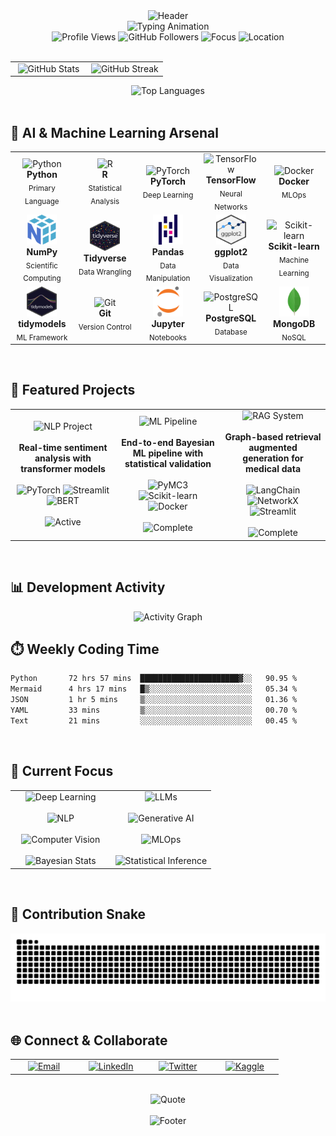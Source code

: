 <div align="center">
  <img src="https://capsule-render.vercel.app/api?type=waving&color=gradient&customColorList=6,11,20&height=180&section=header&text=Chris%20Olande&fontSize=50&fontColor=ffffff&animation=fadeIn&fontAlignY=35&desc=Data%20Scientist%20|%20ML%20Engineer%20|%20NLP%20Enthusiast&descAlignY=55&descAlign=50" alt="Header"/>
</div>

<div align="center">
  <img src="https://readme-typing-svg.demolab.com?font=JetBrains+Mono&weight=500&size=26&duration=3000&pause=1000&color=58A6FF&center=true&vCenter=true&width=1000&height=60&lines=Building+AI+Systems+That+Matter;Statistics+%26+Programming+Student+at+Kenyatta+University;Turning+Complex+Data+Into+Actionable+Insights;" alt="Typing Animation" />
</div>

<div align="center">
  <img src="https://komarev.com/ghpvc/?username=Chrisolande&label=Profile%20Views&color=58A6FF&style=flat-square&exclude_me=true&reset=true" alt="Profile Views" />
  <img src="https://img.shields.io/github/followers/Chrisolande?label=Followers&style=flat-square&color=58A6FF&logo=github" alt="GitHub Followers" />
  <img src="https://img.shields.io/badge/Focus-Machine%20Learning-58A6FF?style=flat-square" alt="Focus"/>
  <img src="https://img.shields.io/badge/Location-Nairobi%2C%20Kenya-58A6FF?style=flat-square&logo=googlemaps" alt="Location"/>
</div>

<br>

<div align="center">
  <table>
    <tr>
      <td align="center" width="50%">
        <img src="https://github-readme-stats.vercel.app/api?username=Chrisolande&theme=github_dark&hide_border=true&include_all_commits=true&count_private=true&show_icons=true&icon_color=58A6FF&title_color=58A6FF&text_color=c9d1d9&bg_color=0d1117" alt="GitHub Stats"/>
      </td>
      <td align="center" width="50%">
        <img src="https://github-readme-streak-stats.herokuapp.com/?user=Chrisolande&theme=github-dark-blue&hide_border=true&background=0d1117&ring=58A6FF&fire=58A6FF&currStreakLabel=58A6FF" alt="GitHub Streak"/>
      </td>
    </tr>
  </table>
</div>

<div align="center">
  <img src="https://github-readme-stats.vercel.app/api/top-langs/?username=Chrisolande&theme=github_dark&hide_border=true&include_all_commits=true&count_private=true&layout=compact&title_color=58A6FF&text_color=c9d1d9&bg_color=0d1117" alt="Top Languages"/>
</div>

<br>

## 🧠 AI & Machine Learning Arsenal

<div align="center">
  <table>
    <tr>
      <td align="center" width="20%">
        <img src="https://skillicons.dev/icons?i=python" width="48" height="48" alt="Python"/>
        <br><strong>Python</strong>
        <br><sub>Primary Language</sub>
      </td>
      <td align="center" width="20%">
        <img src="https://skillicons.dev/icons?i=r" width="48" height="48" alt="R"/>
        <br><strong>R</strong>
        <br><sub>Statistical Analysis</sub>
      </td>
      <td align="center" width="20%">
        <img src="https://skillicons.dev/icons?i=pytorch" width="48" height="48" alt="PyTorch"/>
        <br><strong>PyTorch</strong>
        <br><sub>Deep Learning</sub>
      </td>
      <td align="center" width="20%">
        <img src="https://skillicons.dev/icons?i=tensorflow" width="48" height="48" alt="TensorFlow"/>
        <br><strong>TensorFlow</strong>
        <br><sub>Neural Networks</sub>
      </td>
      <td align="center" width="20%">
        <img src="https://skillicons.dev/icons?i=docker" width="48" height="48" alt="Docker"/>
        <br><strong>Docker</strong>
        <br><sub>MLOps</sub>
      </td>
    </tr>
    <tr>
      <td align="center" width="20%">
        <img src="https://raw.githubusercontent.com/devicons/devicon/master/icons/numpy/numpy-original.svg" width="48" height="48" alt="NumPy"/>
        <br><strong>NumPy</strong>
        <br><sub>Scientific Computing</sub>
      </td>
      <td align="center" width="20%">
        <img src="https://raw.githubusercontent.com/rstudio/hex-stickers/master/SVG/tidyverse.svg" width="48" height="48" alt="Tidyverse"/>
        <br><strong>Tidyverse</strong>
        <br><sub>Data Wrangling</sub>
      </td>
      <td align="center" width="20%">
        <img src="https://raw.githubusercontent.com/devicons/devicon/master/icons/pandas/pandas-original.svg" width="48" height="48" alt="Pandas"/>
        <br><strong>Pandas</strong>
        <br><sub>Data Manipulation</sub>
      </td>
      <td align="center" width="20%">
        <img src="https://raw.githubusercontent.com/rstudio/hex-stickers/master/SVG/ggplot2.svg" width="48" height="48" alt="ggplot2"/>
        <br><strong>ggplot2</strong>
        <br><sub>Data Visualization</sub>
      </td>
      <td align="center" width="20%">
        <img src="https://upload.wikimedia.org/wikipedia/commons/0/05/Scikit_learn_logo_small.svg" width="48" height="48" alt="Scikit-learn"/>
        <br><strong>Scikit-learn</strong>
        <br><sub>Machine Learning</sub>
      </td>
    </tr>
    <tr>
      <td align="center" width="20%">
        <img src="https://raw.githubusercontent.com/rstudio/hex-stickers/master/SVG/tidymodels.svg" width="48" height="48" alt="tidymodels"/>
        <br><strong>tidymodels</strong>
        <br><sub>ML Framework</sub>
      </td>
      <td align="center" width="20%">
        <img src="https://skillicons.dev/icons?i=git" width="48" height="48" alt="Git"/>
        <br><strong>Git</strong>
        <br><sub>Version Control</sub>
      </td>
      <td align="center" width="20%">
        <img src="https://raw.githubusercontent.com/devicons/devicon/master/icons/jupyter/jupyter-original.svg" width="48" height="48" alt="Jupyter"/>
        <br><strong>Jupyter</strong>
        <br><sub>Notebooks</sub>
      </td>
      <td align="center" width="20%">
        <img src="https://skillicons.dev/icons?i=postgres" width="48" height="48" alt="PostgreSQL"/>
        <br><strong>PostgreSQL</strong>
        <br><sub>Database</sub>
      </td>
      <td align="center" width="20%">
        <img src="https://raw.githubusercontent.com/devicons/devicon/master/icons/mongodb/mongodb-original.svg" width="48" height="48" alt="MongoDB"/>
        <br><strong>MongoDB</strong>
        <br><sub>NoSQL</sub>
      </td>
    </tr>
  </table>
</div>

<br>

## 🚀 Featured Projects

<div align="center">
  <table>
    <tr>
      <td align="center" width="33%">
        <img src="https://img.shields.io/badge/🤖-NLP%20Sentiment%20Analyzer-58A6FF?style=for-the-badge&logo=openai&logoColor=white" alt="NLP Project"/>
        <br><br>
        <strong>Real-time sentiment analysis with transformer models</strong>
        <br><br>
        <img src="https://img.shields.io/badge/PyTorch-EE4C2C?style=flat-square&logo=pytorch&logoColor=white" alt="PyTorch"/>
        <img src="https://img.shields.io/badge/Streamlit-FF4B4B?style=flat-square&logo=streamlit&logoColor=white" alt="Streamlit"/>
        <img src="https://img.shields.io/badge/BERT-FF6F00?style=flat-square&logo=huggingface&logoColor=white" alt="BERT"/>
        <br><br>
        <img src="https://img.shields.io/badge/Status-Active-FF6B35?style=flat-square" alt="Active"/>
      </td>
      <td align="center" width="33%">
        <img src="https://img.shields.io/badge/📊-Bayesian%20ML%20Pipeline-58A6FF?style=for-the-badge&logo=anaconda&logoColor=white" alt="ML Pipeline"/>
        <br><br>
        <strong>End-to-end Bayesian ML pipeline with statistical validation</strong>
        <br><br>
        <img src="https://img.shields.io/badge/PyMC3-FF7F0E?style=flat-square&logo=python&logoColor=white" alt="PyMC3"/>
        <img src="https://img.shields.io/badge/Scikit--learn-F7931E?style=flat-square&logo=scikit-learn&logoColor=white" alt="Scikit-learn"/>
        <img src="https://img.shields.io/badge/Docker-2496ED?style=flat-square&logo=docker&logoColor=white" alt="Docker"/>
        <br><br>
        <img src="https://img.shields.io/badge/Status-Complete-00D4AA?style=flat-square" alt="Complete"/>
      </td>
      <td align="center" width="33%">
        <img src="https://img.shields.io/badge/🏥-Medical%20Graph%20RAG-58A6FF?style=for-the-badge&logo=databricks&logoColor=white" alt="RAG System"/>
        <br><br>
        <strong>Graph-based retrieval augmented generation for medical data</strong>
        <br><br>
        <img src="https://img.shields.io/badge/LangChain-339933?style=flat-square&logo=langchain&logoColor=white" alt="LangChain"/>
        <img src="https://img.shields.io/badge/NetworkX-FF7F0E?style=flat-square&logo=networkx&logoColor=white" alt="NetworkX"/>
        <img src="https://img.shields.io/badge/Streamlit-FF4B4B?style=flat-square&logo=streamlit&logoColor=white" alt="Streamlit"/>
        <br><br>
        <img src="https://img.shields.io/badge/Status-Complete-00D4AA?style=flat-square" alt="Complete"/>
      </td>
    </tr>
  </table>
</div>

<br>

## 📊 Development Activity
<div align="center">
  <img src="https://github-readme-activity-graph.vercel.app/graph?username=Chrisolande&theme=github-compact&hide_border=true&bg_color=0d1117&color=58A6FF&line=58A6FF&point=ffffff" alt="Activity Graph"/>
</div>

## ⏱️ Weekly Coding Time
<!--START_SECTION:waka-->

```txt
Python       72 hrs 57 mins  ██████████████████████▓░░   90.95 %
Mermaid      4 hrs 17 mins   █▒░░░░░░░░░░░░░░░░░░░░░░░   05.34 %
JSON         1 hr 5 mins     ▒░░░░░░░░░░░░░░░░░░░░░░░░   01.36 %
YAML         33 mins         ▒░░░░░░░░░░░░░░░░░░░░░░░░   00.70 %
Text         21 mins         ░░░░░░░░░░░░░░░░░░░░░░░░░   00.45 %
```

<!--END_SECTION:waka-->
<br>

## 🎯 Current Focus

<div align="center">
  <table>
    <tr>
      <td align="center" width="50%">
        <img src="https://img.shields.io/badge/🧠-Deep%20Learning%20Architectures-58A6FF?style=for-the-badge" alt="Deep Learning"/>
        <br><br>
        <img src="https://img.shields.io/badge/🔤-Natural%20Language%20Processing-58A6FF?style=for-the-badge" alt="NLP"/>
        <br><br>
        <img src="https://img.shields.io/badge/👁️-Computer%20Vision-58A6FF?style=for-the-badge" alt="Computer Vision"/>
        <br><br>
        <img src="https://img.shields.io/badge/📊-Bayesian%20Statistics-58A6FF?style=for-the-badge" alt="Bayesian Stats"/>
      </td>
      <td align="center" width="50%">
        <img src="https://img.shields.io/badge/🤖-Large%20Language%20Models-58A6FF?style=for-the-badge" alt="LLMs"/>
        <br><br>
        <img src="https://img.shields.io/badge/🎨-Generative%20AI-58A6FF?style=for-the-badge" alt="Generative AI"/>
        <br><br>
        <img src="https://img.shields.io/badge/⚙️-MLOps%20&%20Deployment-58A6FF?style=for-the-badge" alt="MLOps"/>
        <br><br>
        <img src="https://img.shields.io/badge/🔬-Statistical%20Inference-58A6FF?style=for-the-badge" alt="Statistical Inference"/>
      </td>
    </tr>
  </table>
</div>

<br>

## 🐍 Contribution Snake

<div align="center">
  <img src="https://github.com/Chrisolande/Chrisolande/blob/output/github-contribution-grid-snake-dark.svg" alt="Snake Animation" />
</div>

<br>

## 🌐 Connect & Collaborate

<div align="center">
  <table>
    <tr>
      <td align="center" width="20%">
        <a href="mailto:olandechris@gmail.com">
          <img src="https://img.shields.io/badge/-Email-EA4335?style=for-the-badge&logo=gmail&logoColor=white" alt="Email"/>
        </a>
      </td>
      <td align="center" width="20%">
        <a href="https://www.linkedin.com/in/chris-olande-6557a3238">
          <img src="https://img.shields.io/badge/-LinkedIn-0A66C2?style=for-the-badge&logo=linkedin&logoColor=white" alt="LinkedIn"/>
        </a>
      </td>
      <td align="center" width="20%">
        <a href="https://twitter.com/olande73">
          <img src="https://img.shields.io/badge/🐦-Twitter-1DA1F2?style=for-the-badge&logo=twitter&logoColor=white" alt="Twitter"/>
        </a>
      </td>
      <td align="center" width="20%">
        <a href="https://kaggle.com/chrisolande">
          <img src="https://img.shields.io/badge/-Kaggle-20BEFF?style=for-the-badge&logo=kaggle&logoColor=white" alt="Kaggle"/>
        </a>
      </td>
    </tr>
  </table>
</div>

<br>

<div align="center">
  <img src="https://quotes-github-readme.vercel.app/api?type=horizontal&theme=dark&quote=To%20consult%20the%20statistician%20after%20an%20experiment%20is%20finished%20is%20often%20merely%20to%20ask%20him%20to%20conduct%20a%20post%20mortem%20examination.%20He%20can%20perhaps%20say%20what%20the%20experiment%20died%20of.&author=R.A.%20Fisher" alt="Quote"/>
</div>

<br>

<div align="center">
  <img src="https://capsule-render.vercel.app/api?type=waving&color=gradient&customColorList=6,11,20&height=100&section=footer&text=Thanks%20for%20visiting!&fontSize=16&fontColor=ffffff&animation=twinkling" alt="Footer"/>
</div>
